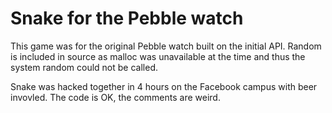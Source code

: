 # Snake for the Pebble watch

This game was for the original Pebble watch built on the initial API. Random is included in source as malloc was unavailable at the time and thus the system random could not be called.

Snake was hacked together in 4 hours on the Facebook campus with beer invovled. The code is OK, the comments are weird.